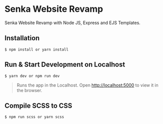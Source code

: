 # Senka Website Revamp 

Senka Website Revamp with Node JS, Express and EJS Templates.

## Installation

```
$ npm install or yarn install
```

## Run & Start Development on Localhost

```
$ yarn dev or npm run dev
```
> Runs the app in the Localhost.
> Open [http://localhost:5000](http://localhost:5000) to view it in the browser.


## Compile SCSS to CSS

```
$ npm run scss or yarn scss
```
